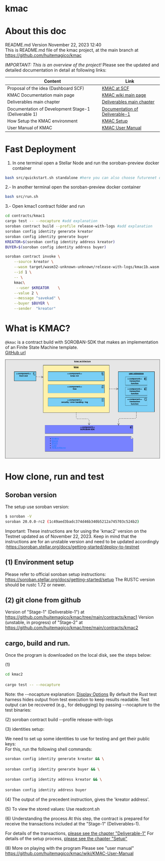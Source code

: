# kmac
# About this doc 
README.md Version November 22, 2023 12:40<br />
This is README.md file of the kmac project, at the main branch at https://github.com/huitemagico/kmac

 *IMPORTANT: This is an overview of the project!*
Please see the updated and detailed documentation in detail at following links:

| Content| Link |
| --- | --- |
| Proposal of the idea (Dashboard SCF)| [KMAC at SCF](https://dashboard.communityfund.stellar.org/scfawards/scf-20/panelreview/suggestion/103) |
| KMAC Documentation main page| [KMAC wiki main page](https://github.com/huitemagico/kmac/wiki) |
| Deliverables main chapter| [Deliverables main chapter ](https://github.com/huitemagico/kmac/wiki#deliverables) |
| Documentation of Development Stage-1 (Deliverable 1) | [Documentation of Deliverable-1](https://github.com/huitemagico/kmac/wiki/KMAC-Deliverable-1) |
| How Setup the KMAC environment  | [KMAC Setup](https://github.com/huitemagico/kmac/wiki/KMAC-Setup) |
| User Manual of KMAC| [KMAC User Manual](https://github.com/huitemagico/kmac/wiki/KMAC-User-Manual) |

# Fast Deployment
1. In one terminal open a Stellar Node and run the soroban-preview docker container
```bash
bash src/quickstart.sh standalone #here you can also choose futurenet or testnet
```

2.- In another terminal open the soroban-preview docker container
```bash
bash src/run.sh
```
3.- Open kmac1 contract folder and run
```bash
cd contracts/kmac1
cargo test -- --nocapture #add explanation
soroban contract build --profile release-with-logs #add explanation
soroban config identity generate kreator
soroban config identity generate buyer
KREATOR=$(soroban config identity address kreator)
BUYER=$(soroban config identity address buyer)
```

```bash
soroban contract invoke \
    --source kreator \
    --wasm target/wasm32-unknown-unknown/release-with-logs/kmac1b.wasm \
    --id 1 \
    -- \
    kmac\
     --user $KREATOR    \
    --value 2 \
    --message "savekad" \
    --buyer $BUYER \
    --sender  "kreator"
```


# What is KMAC?
`@kmac` is a contract build with SOROBAN-SDK that makes an  implementation of an Finite State Machine template. <br />
[GitHub url](https://github.com/huitemagico/kmac)

![Kmac architecture](pictures/kmac03.vpd.png)

 
# How clone, run and test 

## Soroban version
The setup use soroban version: 
```bash
$ soroban -V
soroban 20.0.0-rc2 (1c49aed3badc374d46b340b5212a745703c524b2)
```
 
Important: These instructions are for using the 'kmac2' version on the Testnet updated as of November 22, 2023. Keep in mind that the instructions are for an unstable version and need to be updated accordingly :https://soroban.stellar.org/docs/getting-started/deploy-to-testnet

## (1) Environment setup 

 Please refer to official soroban setup instructions: https://soroban.stellar.org/docs/getting-started/setup
 The RUSTC version should be rustc 1.72 or newer.

## (2) git clone from github 
Version of "Stage-1" (Deliverable-1") at https://github.com/huitemagico/kmac/tree/main/contracts/kmac1
Version (unstable, in progress) of "Stage-2" at https://github.com/huitemagico/kmac/tree/main/contracts/kmac2

## cargo, build and run.


Once the program is downloaded on the local disk, see the steps below:

(1)
 ```bash
cd kmac2

cargo test -- --nocapture
 ```
Note: the --nocapture  explanation:
 [Display Options](https://doc.rust-lang.org/cargo/commands/cargo-test.html#display-options)
 By default the Rust test harness hides output from test execution to keep results readable. Test output can be recovered (e.g., for debugging) by passing --nocapture to the test binaries:

(2) soroban contract build --profile release-with-logs

(3) identities setup:

We need to set up some identities to use for testing and get their public keys: <br />
For this, run the following shell commands:
```bash
soroban config identity generate kreator && \

soroban config identity generate buyer && \

soroban config identity address kreator && \

soroban config identity address buyer
```

(4) The output of the precedent instruction, gives the 'kreator address'.
 

(5) To view the stored values:
Use readcont.sh 

(6) Understanding the process
At this step, the contract is prepared for receive the transactions included at the "Stage-1" (Deliverables-1).

For details of the transactions, [please see the chapter "Deliverable-1"](https://github.com/huitemagico/kmac/wiki/KMAC-Deliverable-1)
For details of the setup process, [please see the chapter "Setup"](https://github.com/huitemagico/kmac/wiki/KMAC-Setup)

(8) More on playing with the program
Please see "user manual"
https://github.com/huitemagico/kmac/wiki/KMAC-User-Manual

